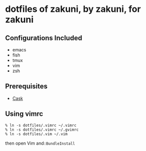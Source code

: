 dotfiles of zakuni, by zakuni, for zakuni
===

## Configurations Included
 - emacs
 - fish
 - tmux
 - vim
 - zsh

## Prerequisites
 - [Cask](https://github.com/cask/cask)

## Using vimrc 
    % ln -s dotfiles/.vimrc ~/.vimrc
    % ln -s dotfiles/.vimrc ~/.gvimrc
    % ln -s dotfiles/.vim ~/.vim
then open Vim and`:BundleInstall`
